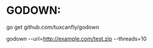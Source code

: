 GODOWN:
=======

go get github.com/tuxcanfly/godown

godown --url=http://example.com/test.zip --threads=10
